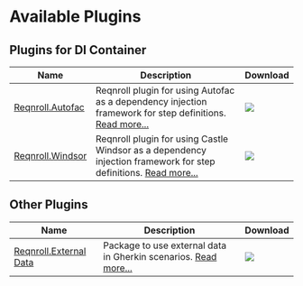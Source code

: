 # Available Plugins

## Plugins for DI Container

| Name | Description | Download |
|---|---|---|
|[Reqnroll.Autofac](https://github.com/reqnroll/Reqnroll)|Reqnroll plugin for using Autofac as a dependency injection framework for step definitions. [Read more...](https://github.com/reqnroll/Reqnroll)|<a href="https://www.nuget.org/packages/Reqnroll.Autofac/">![](https://img.shields.io/nuget/v/Reqnroll.Autofac.svg)</a>|
|[Reqnroll.Windsor](https://github.com/reqnroll/Reqnroll)|Reqnroll plugin for using Castle Windsor as a dependency injection framework for step definitions. [Read more...](https://github.com/reqnroll/Reqnroll)|<a href="https://www.nuget.org/packages/Reqnroll.Windsor/">![](https://img.shields.io/nuget/v/Reqnroll.Windsor.svg)</a>|

## Other Plugins

| Name | Description | Download |
|---|---|---|
| [Reqnroll.External Data](https://www.nuget.org/packages/Reqnroll.ExternalData/) | Package to use external data in Gherkin scenarios. [Read more...](https://docs.reqnroll.net/projects/reqnroll/en/latest/Guides/externaldata.html) | <a href="https://www.nuget.org/packages/Reqnroll.ExternalData/">![](https://img.shields.io/nuget/vpre/Reqnroll.ExternalData.svg)</a>|
